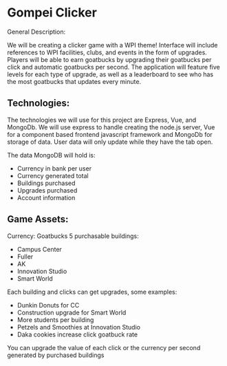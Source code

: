 # Gompei Clicker #

General Description: 

We will be creating a clicker game with a WPI theme! Interface will include references to WPI facilities, clubs, and events in the form of upgrades. Players will be able to earn goatbucks by upgrading their goatbucks per click and automatic goatbucks per second. The application will feature five levels for each type of upgrade, as well as a leaderboard to see who has the most goatbucks that updates every minute.

## Technologies: ##

The technologies we will use for this project are Express, Vue, and MongoDb. We will use express to handle creating the node.js server, Vue for a component based frontend javascript framework and MongoDb for storage of data. User data will only update while they have the tab open.

The data MongoDB will hold is:
- Currency in bank per user
- Currency generated total
- Buildings purchased
- Upgrades purchased
- Account information

## Game Assets: ##

Currency: Goatbucks
5 purchasable buildings:
- Campus Center
- Fuller
- AK
- Innovation Studio
- Smart World

Each building and clicks can get upgrades, some examples:
- Dunkin Donuts for CC
- Construction upgrade for Smart World
- More students per building
- Petzels and Smoothies at Innovation Studio
- Daka cookies increase click goatbuck rate

You can upgrade the value of each click or the currency per second generated by purchased buildings
